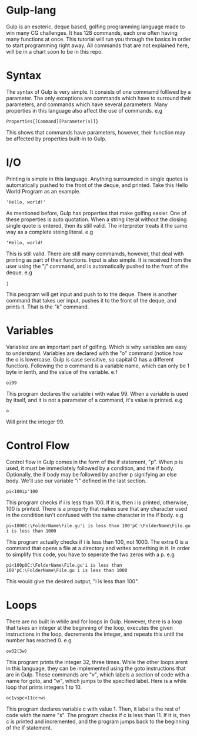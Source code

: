 # Gulp-lang
Gulp is an esoteric, deque based, golfing programming language made to win many CG challenges. It has 128 commands, each one often having many functions at once. This tutorial will run you through the basics in order to start programming right away. All commands that are not explained here, will be in a chart soon to be in this repo.
# Syntax
The syntax of Gulp is very simple. It consists of one commamd folllwed by a parameter. The only exceptions are commands which have to surround their parameters, and commands which have several parameters. Many properties in this language also affect the use of commands. e.g

    Properties{[Command][Parameter(s)]}

This shows that commands have parameters, however, their function may be affected by properties built-in to Gulp. 
# I/O
Printing is simple in this language. Anything surroumded in single quotes is automatically pushed to the front of the deque, and printed. Take this Hello World Program as an example.

    'Hello, world!'

As  mentioned before, Gulp has properties that make golfing easier. One of these properties is auto quotation. When a string literal without the closing single quote is entered, then its still valid. The interpreter treats it the same way as a complete steing literal. e.g

    'Hello, world!

This is still valid. There are still many commamds, however, that deal with printing as part of their functions. Input is also simple. It is received from the user using the "j" command, and is automatically pushed to the front of the deque. e.g

    j

This peogram will get input and push to to the deque. There is another command that takes uer input, pushes it to the front of the deque, and prints it. That is the "k" command. 
# Variables
Variablez are an important part of golfing. Which is why variables are easy to understand. Variables are declared with the    "o" command (notice how the o is lowercase. Gulp is case sensitive, so capital O has a different function). Following the o command is a variable name, which can only be 1 byte in lenth, and the value of the variable. e.f

    oi99

This program declares the variable i with value 99. When a variable is used by itself, and it is not a parameter of a command, it's value is printed. e.g

    o

Will print the integer 99.
# Control Flow
Control flow in Gulp comes in the form of the if statement, "p". When p is used, it must be immediately followed by a condition, and the if body. Optionally, the if body may be followed by another p signifying an else body. We'll use our variable "i" defined in the last section. 

    pi<100ip'100

This program checks if i is less than 100. If it is, then i is printed, otherwise, 100 is printed. There is a property that makes sure that any character used in the condition isn't confused with the same character in the if body. e.g

    pi<1000C:\FolderName\File.gu'i is less than 100'pC:\FolderName\File.gu i is less than 1000

This program actually checks if i is less than 100, not 1000. The extra 0 is a command that opens a file at a directory and writes something in it. In order to simplify this code, you have to seperate the two zeros with a p. e.g

    pi<100p0C:\FolderName\File.gu'i is less than 100'pC:\FolderName\File.gu i is less than 1000

This would give the desired output, "i is less than 100". 
# Loops
There are no built in while and for loops in Gulp. However, there is a loop that takes an integer at the beginning of the loop, executes the given instructions in the loop, decrements the integer, and repeats this until the number has reached 0. e.g

    ow32(3w)

This program prints the integer 32, three times. While the other loops arent in this language, they can be implemented using the goto instructions that are in Gulp. These commands are "v", which labels a section of code with a name for goto, and "w", which jumps to the specified label. Here is a while loop that prints integers 1 to 10.

    oc1vspc<11cc+ws

This  program declares variable c with value 1. Then, it label s the rest of code wkth the name "s". The program checks if c is less than 11. If it is, then c is printed and incremented, and the program jumps back to the beginning of the if statement.
